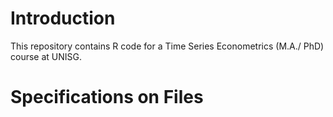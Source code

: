 # Introduction 

This repository contains R code for a Time Series Econometrics (M.A./ PhD) course at UNISG.

# Specifications on Files
